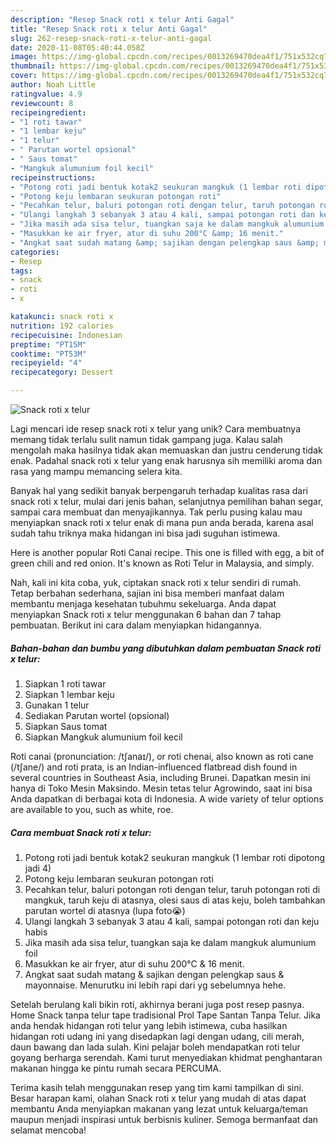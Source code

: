 ```yaml
---
description: "Resep Snack roti x telur Anti Gagal"
title: "Resep Snack roti x telur Anti Gagal"
slug: 262-resep-snack-roti-x-telur-anti-gagal
date: 2020-11-08T05:40:44.058Z
image: https://img-global.cpcdn.com/recipes/0013269470dea4f1/751x532cq70/snack-roti-x-telur-foto-resep-utama.jpg
thumbnail: https://img-global.cpcdn.com/recipes/0013269470dea4f1/751x532cq70/snack-roti-x-telur-foto-resep-utama.jpg
cover: https://img-global.cpcdn.com/recipes/0013269470dea4f1/751x532cq70/snack-roti-x-telur-foto-resep-utama.jpg
author: Noah Little
ratingvalue: 4.9
reviewcount: 8
recipeingredient:
- "1 roti tawar"
- "1 lembar keju"
- "1 telur"
- " Parutan wortel opsional"
- " Saus tomat"
- "Mangkuk alumunium foil kecil"
recipeinstructions:
- "Potong roti jadi bentuk kotak2 seukuran mangkuk (1 lembar roti dipotong jadi 4)"
- "Potong keju lembaran seukuran potongan roti"
- "Pecahkan telur, baluri potongan roti dengan telur, taruh potongan roti di mangkuk, taruh keju di atasnya, olesi saus di atas keju, boleh tambahkan parutan wortel di atasnya (lupa foto😭)"
- "Ulangi langkah 3 sebanyak 3 atau 4 kali, sampai potongan roti dan keju habis"
- "Jika masih ada sisa telur, tuangkan saja ke dalam mangkuk alumunium foil"
- "Masukkan ke air fryer, atur di suhu 200°C &amp; 16 menit."
- "Angkat saat sudah matang &amp; sajikan dengan pelengkap saus &amp; mayonnaise. Menurutku ini lebih rapi dari yg sebelumnya hehe."
categories:
- Resep
tags:
- snack
- roti
- x

katakunci: snack roti x 
nutrition: 192 calories
recipecuisine: Indonesian
preptime: "PT15M"
cooktime: "PT53M"
recipeyield: "4"
recipecategory: Dessert

---
```



![Snack roti x telur](https://img-global.cpcdn.com/recipes/0013269470dea4f1/751x532cq70/snack-roti-x-telur-foto-resep-utama.jpg)

Lagi mencari ide resep snack roti x telur yang unik? Cara membuatnya memang tidak terlalu sulit namun tidak gampang juga. Kalau salah mengolah maka hasilnya tidak akan memuaskan dan justru cenderung tidak enak. Padahal snack roti x telur yang enak harusnya sih memiliki aroma dan rasa yang mampu memancing selera kita.

Banyak hal yang sedikit banyak berpengaruh terhadap kualitas rasa dari snack roti x telur, mulai dari jenis bahan, selanjutnya pemilihan bahan segar, sampai cara membuat dan menyajikannya. Tak perlu pusing kalau mau menyiapkan snack roti x telur enak di mana pun anda berada, karena asal sudah tahu triknya maka hidangan ini bisa jadi suguhan istimewa.

Here is another popular Roti Canai recipe. This one is filled with egg, a bit of green chili and red onion. It&#39;s known as Roti Telur in Malaysia, and simply.


Nah, kali ini kita coba, yuk, ciptakan snack roti x telur sendiri di rumah. Tetap berbahan sederhana, sajian ini bisa memberi manfaat dalam membantu menjaga kesehatan tubuhmu sekeluarga. Anda dapat menyiapkan Snack roti x telur menggunakan 6 bahan dan 7 tahap pembuatan. Berikut ini cara dalam menyiapkan hidangannya.

<!--inarticleads1-->

##### Bahan-bahan dan bumbu yang dibutuhkan dalam pembuatan Snack roti x telur:

1. Siapkan 1 roti tawar
1. Siapkan 1 lembar keju
1. Gunakan 1 telur
1. Sediakan  Parutan wortel (opsional)
1. Siapkan  Saus tomat
1. Siapkan Mangkuk alumunium foil kecil


Roti canai (pronunciation: /tʃanaɪ/), or roti chenai, also known as roti cane (/tʃane/) and roti prata, is an Indian-influenced flatbread dish found in several countries in Southeast Asia, including Brunei. Dapatkan mesin ini hanya di Toko Mesin Maksindo. Mesin tetas telur Agrowindo, saat ini bisa Anda dapatkan di berbagai kota di Indonesia. A wide variety of telur options are available to you, such as white, roe. 

<!--inarticleads2-->

##### Cara membuat Snack roti x telur:

1. Potong roti jadi bentuk kotak2 seukuran mangkuk (1 lembar roti dipotong jadi 4)
1. Potong keju lembaran seukuran potongan roti
1. Pecahkan telur, baluri potongan roti dengan telur, taruh potongan roti di mangkuk, taruh keju di atasnya, olesi saus di atas keju, boleh tambahkan parutan wortel di atasnya (lupa foto😭)
1. Ulangi langkah 3 sebanyak 3 atau 4 kali, sampai potongan roti dan keju habis
1. Jika masih ada sisa telur, tuangkan saja ke dalam mangkuk alumunium foil
1. Masukkan ke air fryer, atur di suhu 200°C &amp; 16 menit.
1. Angkat saat sudah matang &amp; sajikan dengan pelengkap saus &amp; mayonnaise. Menurutku ini lebih rapi dari yg sebelumnya hehe.


Setelah berulang kali bikin roti, akhirnya berani juga post resep pasnya. Home Snack tanpa telur tape tradisional Prol Tape Santan Tanpa Telur. Jika anda hendak hidangan roti telur yang lebih istimewa, cuba hasilkan hidangan roti udang ini yang disedapkan lagi dengan udang, cili merah, daun bawang dan lada sulah. Kini pelajar boleh mendapatkan roti telur goyang berharga serendah. Kami turut menyediakan khidmat penghantaran makanan hingga ke pintu rumah secara PERCUMA. 

Terima kasih telah menggunakan resep yang tim kami tampilkan di sini. Besar harapan kami, olahan Snack roti x telur yang mudah di atas dapat membantu Anda menyiapkan makanan yang lezat untuk keluarga/teman maupun menjadi inspirasi untuk berbisnis kuliner. Semoga bermanfaat dan selamat mencoba!
